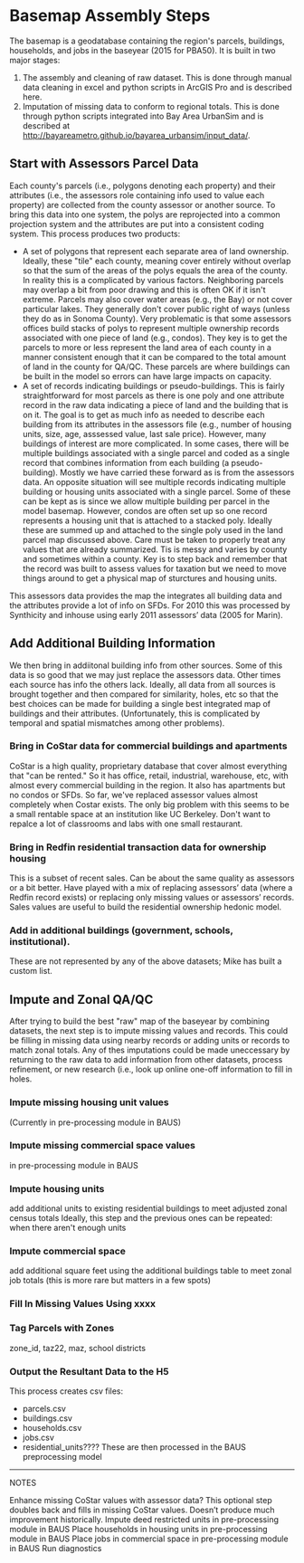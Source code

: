 # Basemap Assembly Steps
The basemap is a geodatabase containing the region's parcels, buildings, households, and jobs in the baseyear (2015 for PBA50). It is built in two major stages:
1. The assembly and cleaning of raw dataset. This is done through manual data cleaning in excel and python scripts in ArcGIS Pro and is described here.
2. Imputation of missing data to conform to regional totals. This is done through python scripts integrated into Bay Area UrbanSim and is described at http://bayareametro.github.io/bayarea_urbansim/input_data/.

## Start with Assessors Parcel Data
Each county's parcels (i.e., polygons denoting each property) and their attributes (i.e., the assessors role containing info used to value each property) are collected from the county assessor or another source. To bring this data into one system, the polys are reprojected into a common projection system and the attributes are put into a consistent coding system. This process produces two products:
* A set of polygons that represent each separate area of land ownership. Ideally, these "tile" each county, meaning cover entirely without overlap so that the sum of the areas of the polys equals the area of the county. In reality this is a complicated by various factors. Neighboring parcels may overlap a bit from poor drawing and this is often OK if it isn't extreme. Parcels may also cover water areas (e.g., the Bay) or not cover particular lakes. They generally don't cover public right of ways (unless they do as in Sonoma County). Very problematic is that some assessors offices build stacks of polys to represent multiple ownership records associated with one piece of land (e.g., condos). They key is to get the parcels to more or less represent the land area of each county in a manner consistent enough that it can be compared to the total amount of land in the county for QA/QC. These parcels are where buildings can be built in the model so errors can have large impacts on capacity.
* A set of records indicating buildings or pseudo-buildings. This is fairly straightforward for most parcels as there is one poly and one attribute record in the raw data indicating a piece of land and the building that is on it. The goal is to get as much info as needed to describe each building from its attributes in the assessors file (e.g., number of housing units, size, age, asssessed value, last sale price). However, many buildings of interest are more complicated. In some cases, there will be multiple buildings associated with a single parcel and coded as a single record that combines information from each building (a pseudo-building). Mostly we have carried these forward as is from the assessors data. An opposite situation will see multiple records indicating multiple building or housing units associated with a single parcel. Some of these can be kept as is since we allow multiple building per parcel in the model basemap. However, condos are often set up so one record represents a housing unit that is attached to a stacked poly. Ideally these are summed up and attached to the single poly used in the land parcel map discussed above. Care must be taken to properly treat any values that are already summarized. Tis is messy and varies by county and sometimes within a county. Key is to step back and remember that the record was built to assess values for taxation but we need to move things around to get a physical map of sturctures and housing units. 

This assessors data provides the map the integrates all building data and the attributes provide a lot of info on SFDs. For 2010 this was processed by Synthicity and inhouse using early 2011 assessors’ data (2005 for Marin). 


## Add Additional Building Information
We then bring in addiitonal building info from other sources. Some of this data is so good that we may just replace the assessors data. Other times each source has info the others lack. Ideally, all data from all sources is brought together and then compared for similarity, holes, etc so that the best choices can be made for building a single best integrated map of buildings and their attributes. (Unfortunately, this is complicated by temporal and spatial mismatches among other problems).
### Bring in CoStar data for commercial buildings and apartments
CoStar is a high quality, proprietary database that cover almost everything that "can be rented." So it has office, retail, industrial, warehouse, etc, with almost every commercial building in the region. It also has apartments but no condos or SFDs. So far, we've replaced assessor values almost completely when Costar exists. The only big problem with this seems to be a small rentable space at an institution like UC Berkeley. Don't want to repalce a lot of classrooms and labs with one small restaurant. 
### Bring in Redfin residential transaction data for ownership housing
This is a subset of recent sales. Can be about the same quality as assessors or a bit better. Have played with a mix of replacing assessors’ data (where a Redfin record exists) or replacing only missing values or assessors’ records. Sales values are useful to build the residential ownership hedonic model.
### Add in additional buildings (government, schools, institutional). 
These are not represented by any of the above datasets; Mike has built a custom list. 

## Impute and Zonal QA/QC
After trying to build the best "raw" map of the baseyear by combining datasets, the next step is to impute missing values and records. This could be filling in missing data using nearby records or adding units or records to match zonal totals. Any of thes imputations could be made uneccessary by returning to the raw data to add information from other datasets, process refinement, or new research (i.e., look up online one-off information to fill in holes. 
### Impute missing housing unit values 
(Currently in pre-processing module in BAUS) 
### Impute missing commercial space values 
in pre-processing module in BAUS
### Impute housing units
add additional units to existing residential buildings to meet adjusted zonal census totals
Ideally, this step and the previous ones can be repeated: when there aren't enough units 
### Impute commercial space
add additional square feet using the additional buildings table to meet zonal job totals (this is more rare but matters in a few spots)




### Fill In Missing Values Using xxxx

### Tag Parcels with Zones
zone_id, taz22, maz, school districts



### Output the Resultant Data to the H5
This process creates csv files:
* parcels.csv
* buildings.csv
* households.csv
* jobs.csv
* residential_units????
These are then processed in the BAUS preprocessing model


---------

NOTES

Enhance missing CoStar values with assessor data? This optional step doubles back and fills in missing CoStar values. Doesn’t produce much improvement historically. 
Impute deed restricted units in pre-processing module in BAUS
Place households in housing units in pre-processing module in BAUS
Place jobs in commercial space in pre-processing module in BAUS
Run diagnostics
